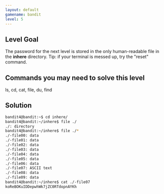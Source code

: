 ```yaml
---
layout: default
gamename: bandit
level: 5
---
```

Level Goal
----------
The password for the next level is stored in the only human-readable
file in the **inhere** directory. Tip: if your terminal is messed
up, try the "reset" command.

Commands you may need to solve this level
-----------------------------------------
ls, cd, cat, file, du, find

Solution
--------------------------
```bash
bandit4@bandit:~$ cd inhere/
bandit4@bandit:~/inhere$ file ./
./: directory
bandit4@bandit:~/inhere$ file ./*
./-file00: data
./-file01: data
./-file02: data
./-file03: data
./-file04: data
./-file05: data
./-file06: data
./-file07: ASCII text
./-file08: data
./-file09: data
bandit4@bandit:~/inhere$ cat ./-file07
koReBOKuIDDepwhWk7jZC0RTdopnAYKh
```
